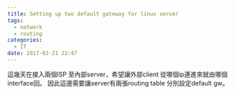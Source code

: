 ```yaml
---
title: Setting up two default gateway for linux server
tags:
  - network
  - routing
categories:
  - IT
date: 2017-02-21 22:47
---
```


這幾天在接入兩個ISP 至內部server，希望讓外部client 從哪個ip連進來就由哪個interface回。
因此這邊需要讓server有兩張routing table 分別設定default gw。
